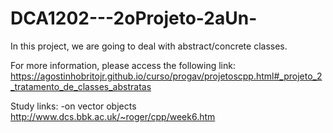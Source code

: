 # DCA1202---2oProjeto-2aUn-
In this project, we are going to deal with abstract/concrete classes.

For more information, please access the following link: <https://agostinhobritojr.github.io/curso/progav/projetoscpp.html#_projeto_2_tratamento_de_classes_abstratas>


Study links:
  -on vector objects <http://www.dcs.bbk.ac.uk/~roger/cpp/week6.htm>
